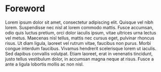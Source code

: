 # Foreword

Lorem ipsum dolor sit amet, consectetur adipiscing elit. Quisque vel nibh lorem. Suspendisse nec nisl at lorem commodo mattis. Fusce accumsan, odio quis luctus pretium, orci dolor iaculis ipsum, vitae ultrices urna lectus vel metus. Maecenas nisl tellus, mattis nec cursus eget, pulvinar rhoncus risus. Ut diam ligula, laoreet vel rutrum vitae, faucibus non purus. Morbi congue interdum faucibus. Vivamus hendrerit scelerisque lorem ut iaculis. Sed dapibus convallis volutpat. Etiam laoreet, erat in venenatis tincidunt, justo tellus vestibulum dolor, in accumsan magna neque at risus. Fusce a ante a ligula lobortis mollis ac non nisl.
